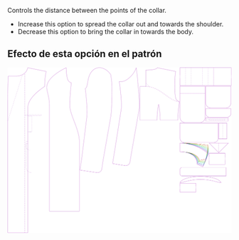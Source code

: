 Controls the distance between the points of the collar.

-   Increase this option to spread the collar out and towards the shoulder.
-   Decrease this option to bring the collar in towards the body.

## Efecto de esta opción en el patrón

![Esta imagen muestra el efecto de esta opción superponiendo varias variantes que tienen un valor diferente para esta opción](carlita_collarspread_sample.svg "Efecto de esta opción en el patrón")
